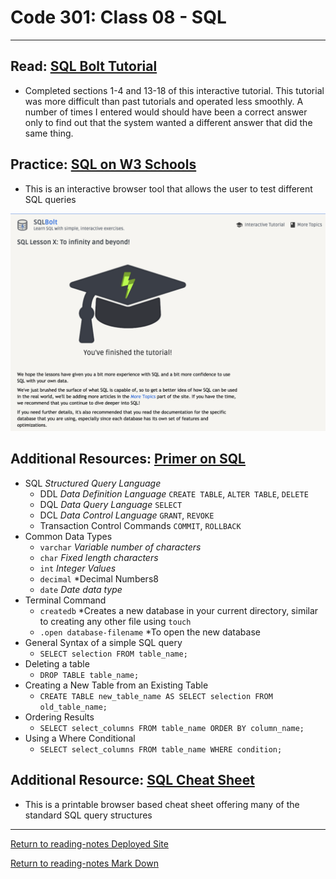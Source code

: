 # Code 301: Class 08 - SQL

***

## Read: [SQL Bolt Tutorial](https://sqlbolt.com/)

- Completed sections 1-4 and 13-18 of this interactive tutorial. This tutorial was more difficult than past tutorials and operated less smoothly. A number of times I entered would should have been a correct answer only to find out that the system wanted a different answer that did the same thing.

## Practice: [SQL on W3 Schools](https://www.w3schools.com/sql/trysql.asp?filename=trysql_select_all)

- This is an interactive browser tool that allows the user to test different SQL queries

![SQL Tutorial Complete](sql-bolt-tutorial-complete.png)

## Additional Resources: [Primer on SQL](https://openlibra.com/en/book/download/a-primer-on-sql-3rd-edition)

- SQL *Structured Query Language*
  - DDL *Data Definition Language* `CREATE TABLE`, `ALTER TABLE`, `DELETE`
  - DQL *Data Query Language* `SELECT`
  - DCL *Data Control Language* `GRANT`, `REVOKE`
  - Transaction Control Commands `COMMIT`, `ROLLBACK`
- Common Data Types
  - `varchar` *Variable number of characters*
  - `char` *Fixed length characters*
  - `int` *Integer Values*
  - `decimal` *Decimal Numbers8
  - `date` *Date data type*
- Terminal Command
  - `createdb` *Creates a new database in your current directory, similar to creating any other file using `touch`
  - `.open database-filename` *To open the new database
- General Syntax of a simple SQL query
  - `SELECT selection FROM table_name;` 
- Deleting a table
  - `DROP TABLE table_name;`
- Creating a New Table from an Existing Table
  - `CREATE TABLE new_table_name AS SELECT selection FROM old_table_name;`
- Ordering Results
  - `SELECT select_columns FROM table_name ORDER BY column_name;`
- Using a Where Conditional
  - `SELECT select_columns FROM table_name WHERE condition;`

## Additional Resource: [SQL Cheat Sheet](http://www.cheat-sheets.org/sites/sql.su/)

- This is a printable browser based cheat sheet offering many of the standard SQL query structures

***

[Return to reading-notes Deployed Site](https://simon-panek.github.io/reading-notes/)

[Return to reading-notes Mark Down](https://github.com/simon-panek/reading-notes)
